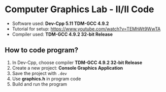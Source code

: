 # Computer Graphics Lab - II/II Code <br> 
- Software used: **Dev-Cpp 5.11 TDM-GCC 4.9.2** <br>
- Tutorial for setup: https://www.youtube.com/watch?v=TEMhWt9WwTA
- Compiler used: **TDM-GCC 4.9.2 32-bit Release**

## How to code program?
1. In Dev-Cpp, choose compiler **TDM-GCC 4.9.2 32-bit Release**
2. Create a new project: **Console Graphics Application**
3. Save the project with `.dev`
4. Use **graphics.h** in program code
5. Build and run the program